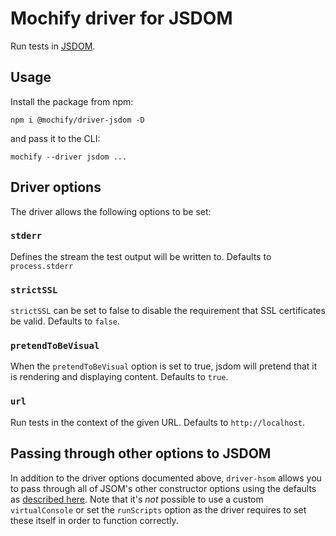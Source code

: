 # Mochify driver for JSDOM

Run tests in [JSDOM][web].

[web]: https://github.com/jsdom/jsdom

## Usage

Install the package from npm:

```
npm i @mochify/driver-jsdom -D
```

and pass it to the CLI:

```
mochify --driver jsdom ...
```

## Driver options

The driver allows the following options to be set:

### `stderr`

Defines the stream the test output will be written to.
Defaults to `process.stderr`

### `strictSSL`

`strictSSL` can be set to false to disable the requirement that SSL certificates be valid.
Defaults to `false`.

### `pretendToBeVisual`

When the `pretendToBeVisual` option is set to true, jsdom will pretend that it is rendering and displaying content.
Defaults to `true`.

### `url`

Run tests in the context of the given URL.
Defaults to `http://localhost`.

## Passing through other options to JSDOM

In addition to the driver options documented above, `driver-hsom` allows you to pass through all of JSOM's other constructor options using the defaults as [described here][ctr-options].
Note that it's _not_ possible to use a custom `virtualConsole` or set the `runScripts` option as the driver requires to set these itself in order to function correctly.

[ctr-options]: https://github.com/jsdom/jsdom#customizing-jsdom
